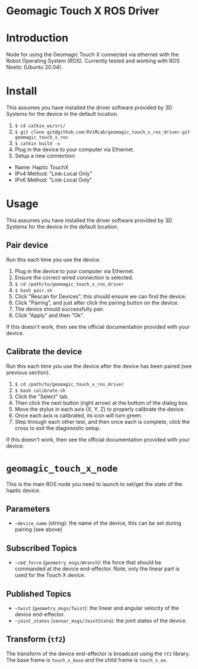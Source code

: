 # Geomagic Touch X ROS Driver

# Introduction

Node for using the Geomagic Touch X connected via ethernet with the Robot Operating System (ROS).
Currently tested and working with ROS Noetic (Ubuntu 20.04).

# Install

This assumes you have installed the driver software provided by 3D Systems for the device in the default location.

1. `$ cd catkin_ws/src/`
2. `$ git clone git@github.com:RViMLab/geomagic_touch_x_ros_driver.git geomagic_touch_x_ros`
3. `$ catkin build -s`
4. Plug in the device to your computer via Ethernet.
5. Setup a new connection:
  * Name: Haptic TouchX
  * IPv4 Method: "Link-Local Only"
  * IPv6 Method: "Link-Local Only"

# Usage

This assumes you have installed the driver software provided by 3D Systems for the device in the default location.

## Pair device

Run this each time you use the device.

1. Plug in the device to your computer via Ethernet.
2. Ensure the correct wired connection is selected.
3. `$ cd /path/to/geomagic_touch_x_ros_driver`
4. `$ bash pair.sh`
5. Click "Rescan for Devices", this should ensure we can find the device.
6. Click "Pairing", and just after click the pairing button on the device.
7. The device should successfully pair.
8. Click "Apply" and then "Ok".

If this doesn't work, then see the official documentation provided with your device.

## Calibrate the device

Run this each time you use the device after the device has been paired (see previous section).

1. `$ cd /path/to/geomagic_touch_x_ros_driver`
2. `$ bash calibrate.sh`
3. Click the "Select" tab.
4. Then click the next button (right arrow) at the bottom of the dialog box.
5. Move the stylus in each axis (X, Y, Z) to properly calibrate the device.
6. Once each axis is calibrated, its icon will turn green.
7. Step through each other test, and then once each is complete, click the cross to exit the diagonostic setup.

If this doesn't work, then see the official documentation provided with your device.

# `geomagic_touch_x_node`

This is the main ROS node you need to launch to set/get the state of the haptic device.

## Parameters

* `~device_name` (string): the name of the device, this can be set during pairing (see above)

## Subscribed Topics

* `~cmd_force` (`geometry_msgs/Wrench`): the force that should be commanded at the device end-effector. Note, only the linear part is used for the Touch X device.

## Published Topics

* `~twist` (`geometry_msgs/Twist`): the linear and angular velocity of the device end-effector.
* `~joint_states` (`sensor_msgs/JointState`): the joint states of the device.

## Transform (`tf2`)

The transform of the device end-effector is broadcast using the `tf2` library.
The base frame is `touch_x_base` and the child frame is `touch_x_ee`.
